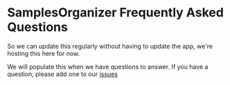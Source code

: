 # SamplesOrganizer Frequently Asked Questions

So we can update this regularly without having to update the app, we're hosting this here for now.

We will populate this when we have questions to answer. If you have a question, please add one to our [issues](../labels/question)

